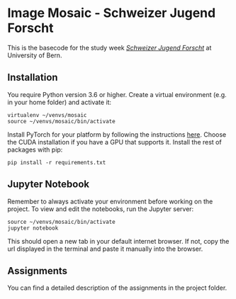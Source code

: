 # Image Mosaic - Schweizer Jugend Forscht

This is the basecode for the study week [*Schweizer Jugend Forscht*](https://sjf.ch/) at University of Bern.

## Installation

You require Python version 3.6 or higher.
Create a virtual environment (e.g. in your home folder) and activate it:
```
virtualenv ~/venvs/mosaic
source ~/venvs/mosaic/bin/activate
```
Install PyTorch for your platform by following the instructions [here](https://pytorch.org/).
Choose the CUDA installation if you have a GPU that supports it. 
Install the rest of packages with pip:
```
pip install -r requirements.txt
```

## Jupyter Notebook

Remember to always activate your environment before working on the project. 
To view and edit the notebooks, run the Jupyter server:
```
source ~/venvs/mosaic/bin/activate
jupyter notebook
```
This should open a new tab in your default internet browser. 
If not, copy the url displayed in the terminal and paste it manually into the browser.

## Assignments

You can find a detailed description of the assignments in the project folder.
